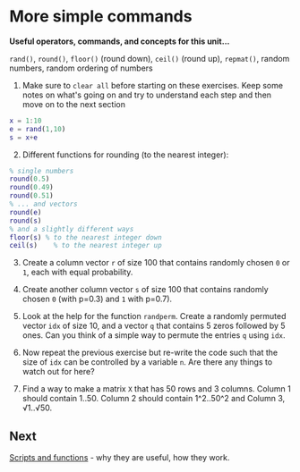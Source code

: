 #  More simple commands


**Useful operators, commands, and concepts for this unit...**

``rand()``, ``round()``, ``floor()`` (round down), ``ceil()`` (round up), ``repmat()``, random numbers, random ordering of numbers

1. Make sure to ``clear all`` before starting on these exercises. Keep some notes on what's going on and try to understand each step and then move on to the next section
  ```matlab
  x = 1:10
  e = rand(1,10)
  s = x+e
  ```

2. Different functions for rounding (to the nearest integer):
  ```matlab
  % single numbers
  round(0.5)
  round(0.49)
  round(0.51)
  % ... and vectors
  round(e)
  round(s)
  % and a slightly different ways
  floor(s) % to the nearest integer down
  ceil(s)	 % to the nearest integer up
  ```

3. Create a column vector ``r`` of size 100 that contains randomly chosen ``0`` or ``1``, each with equal probability.

4. Create another column vector ``s`` of size 100 that contains randomly chosen ``0`` (with p=0.3) and ``1`` with p=0.7).

5. Look at the help for the function ``randperm``. Create a randomly permuted vector ``idx`` of size 10, and a vector ``q`` that contains 5 zeros followed by 5 ones. Can you think of a simple way to permute the entries ``q`` using ``idx``.

6. Now repeat the previous exercise but re-write the code such that the size of ``idx`` can be controlled by a variable ``n``. Are there any things to watch out for here?

7. Find a way to make a matrix ``X`` that has 50 rows and 3 columns. Column 1 should contain 1..50. Column 2 should contain 1^2..50^2 and Column 3, √1..√50.


##  Next

[Scripts and functions](04-scriptsAndFunctions.md) - why they are useful, how they work.

